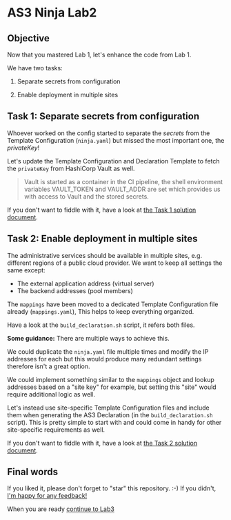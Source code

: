 # AS3 Ninja Lab2

## Objective

Now that you mastered Lab 1, let's enhance the code from Lab 1.

We have two tasks:

1. Separate secrets from configuration

2. Enable deployment in multiple sites

## Task 1: Separate secrets from configuration

Whoever worked on the config started to separate the *secrets* from the Template Configuration (`ninja.yaml`) but missed the most important one, the *privateKey*!

Let's update the Template Configuration and Declaration Template to fetch
the `privateKey` from HashiCorp Vault as well.

> Vault is started as a container in the CI pipeline, the shell environment
> variables VAULT_TOKEN and VAULT_ADDR are set which provides us with access
> to Vault and the stored secrets.

If you don't want to fiddle with it, have a look at [the Task 1 solution document](Task1_solution.md).


## Task 2: Enable deployment in multiple sites

The administrative services should be available in multiple sites, e.g. different regions of a public cloud provider.
We want to keep all settings the same except:

- The external application address (virtual server)
- The backend addresses (pool members)

The `mappings` have been moved to a dedicated Template Configuration file already (`mappings.yaml`), This helps to keep everything organized.

Have a look at the `build_declaration.sh` script, it refers both files.

**Some guidance:**
There are multiple ways to achieve this.

We could duplicate the `ninja.yaml` file multiple times and modify the IP addresses for each but this would produce many redundant settings therefore isn't a great option.

We could implement something similar to the `mappings` object and lookup addresses based on a "site key" for example, but setting this "site" would require additional logic as well.

Let's instead use site-specific Template Configuration files and include them when generating the AS3 Declaration (in the `build_declaration.sh` script).
This is pretty simple to start with and could come in handy for other site-specific requirements as well.

If you don't want to fiddle with it, have a look at [the Task 2 solution document](Task2_solution.md).

## Final words

If you liked it, please don't forget to "star" this repository. :-)
If you didn't, [I'm happy for any feedback!](https://github.com/simonkowallik/as3ninjaLabs/issues/new/choose)

When you are ready [continue to Lab3](../Lab3/)
